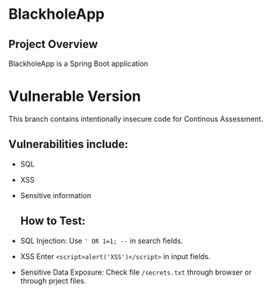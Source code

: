 # BlackholeApp

## Project Overview
BlackholeApp is a Spring Boot application 


# Vulnerable Version 

This branch contains intentionally insecure code for Continous Assessment.

## Vulnerabilities include:
- SQL
- XSS
- Sensitive information


  ## How to Test:
- SQL Injection: Use `' OR 1=1; --` in search fields.
- XSS Enter `<script>alert('XSS')</script>` in input fields.
- Sensitive Data Exposure: Check file `/secrets.txt` through browser or through prject files.
